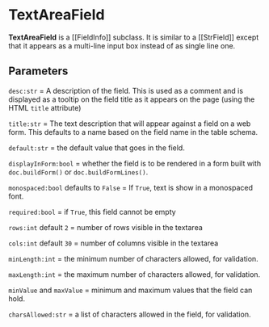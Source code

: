 # TextAreaField

**TextAreaField** is a [[FieldInfo]] subclass. It is similar to a [[StrField]] except that it appears as a multi-line input box instead of as single line one.

## Parameters


`desc:str` = A description of the field. This is used as a comment and is displayed as a tooltip on the field title as it appears on the page (using the HTML `title` attribute)

`title:str` = The text description that will appear against a field on a web form. This defaults to a name based on the field name in the table schema.

`default:str` = the default value that goes in the field. 

`displayInForm:bool` = whether the field is to be rendered in a form built with `doc.buildForm()`  or `doc.buildFormLines()`.

`monospaced:bool` defaults to `False` = If `True`, text is show in a monospaced font.

`required:bool` = if `True`, this field cannot be empty

`rows:int` default `2` = number of rows visible in the textarea

`cols:int` default `30` = number of columns visible in the textarea

`minLength:int` = the minimum number of characters allowed, for validation.

`maxLength:int` = the maximum number of characters allowed, for validation.

`minValue` and `maxValue` = minimum and maximum values that the field can hold.

`charsAllowed:str` = a list of characters allowed in the field, for validation.

